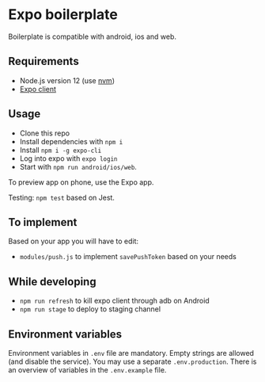 # Expo boilerplate

Boilerplate is compatible with android, ios and web.

## Requirements

- Node.js version 12 (use [nvm](https://github.com/nvm-sh/nvm))
- [Expo client]( https://expo.io/tools )

## Usage

- Clone this repo
- Install dependencies with `npm i`
- Install `npm i -g expo-cli`
- Log into expo with `expo login`
- Start with `npm run android/ios/web`.

To preview app on phone, use the Expo app.

Testing: `npm test` based on Jest.

## To implement

Based on your app you will have to edit:

- `modules/push.js` to implement `savePushToken` based on your needs

## While developing

- `npm run refresh` to kill expo client through adb on Android
- `npm run stage` to deploy to staging channel

## Environment variables

Environment variables in `.env` file are mandatory. Empty strings are allowed (and disable the service). You may use a separate `.env.production`. There is an overview of variables in the `.env.example` file.